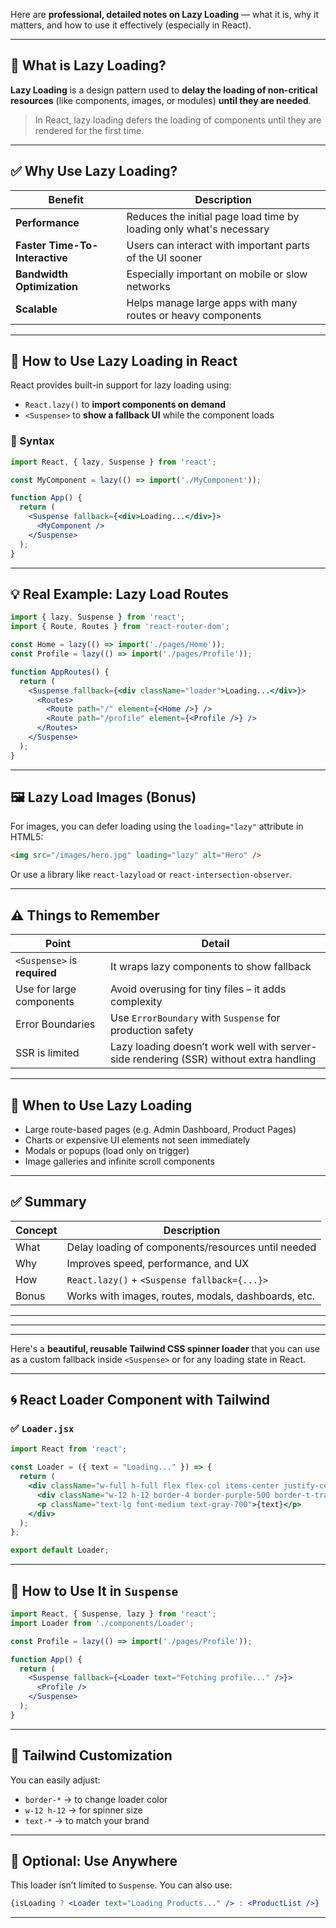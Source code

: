 
Here are **professional, detailed notes on Lazy Loading** — what it is, why it matters, and how to use it effectively (especially in React).

---

## 🚀 What is Lazy Loading?

**Lazy Loading** is a design pattern used to **delay the loading of non-critical resources** (like components, images, or modules) **until they are needed**.

> In React, lazy loading defers the loading of components until they are rendered for the first time.

---

## ✅ Why Use Lazy Loading?

| Benefit                        | Description                                                         |
| ------------------------------ | ------------------------------------------------------------------- |
| **Performance**                | Reduces the initial page load time by loading only what's necessary |
| **Faster Time-To-Interactive** | Users can interact with important parts of the UI sooner            |
| **Bandwidth Optimization**     | Especially important on mobile or slow networks                     |
| **Scalable**                   | Helps manage large apps with many routes or heavy components        |

---

## 🔧 How to Use Lazy Loading in React

React provides built-in support for lazy loading using:

* `React.lazy()` to **import components on demand**
* `<Suspense>` to **show a fallback UI** while the component loads

### 📌 Syntax

```jsx
import React, { lazy, Suspense } from 'react';

const MyComponent = lazy(() => import('./MyComponent'));

function App() {
  return (
    <Suspense fallback={<div>Loading...</div>}>
      <MyComponent />
    </Suspense>
  );
}
```

---

## 💡 Real Example: Lazy Load Routes

```jsx
import { lazy, Suspense } from 'react';
import { Route, Routes } from 'react-router-dom';

const Home = lazy(() => import('./pages/Home'));
const Profile = lazy(() => import('./pages/Profile'));

function AppRoutes() {
  return (
    <Suspense fallback={<div className="loader">Loading...</div>}>
      <Routes>
        <Route path="/" element={<Home />} />
        <Route path="/profile" element={<Profile />} />
      </Routes>
    </Suspense>
  );
}
```

---

## 🖼️ Lazy Load Images (Bonus)

For images, you can defer loading using the `loading="lazy"` attribute in HTML5:

```html
<img src="/images/hero.jpg" loading="lazy" alt="Hero" />
```

Or use a library like `react-lazyload` or `react-intersection-observer`.

---

## ⚠️ Things to Remember

| Point                        | Detail                                                                                 |
| ---------------------------- | -------------------------------------------------------------------------------------- |
| `<Suspense>` is **required** | It wraps lazy components to show fallback                                              |
| Use for large components     | Avoid overusing for tiny files – it adds complexity                                    |
| Error Boundaries             | Use `ErrorBoundary` with `Suspense` for production safety                              |
| SSR is limited               | Lazy loading doesn’t work well with server-side rendering (SSR) without extra handling |

---

## 🧠 When to Use Lazy Loading

* Large route-based pages (e.g. Admin Dashboard, Product Pages)
* Charts or expensive UI elements not seen immediately
* Modals or popups (load only on trigger)
* Image galleries and infinite scroll components

---

## ✅ Summary

| Concept | Description                                         |
| ------- | --------------------------------------------------- |
| What    | Delay loading of components/resources until needed  |
| Why     | Improves speed, performance, and UX                 |
| How     | `React.lazy()` + `<Suspense fallback={...}>`        |
| Bonus   | Works with images, routes, modals, dashboards, etc. |

---



---
---



Here's a **beautiful, reusable Tailwind CSS spinner loader** that you can use as a custom fallback inside `<Suspense>` or for any loading state in React.

---

## 🌀 React Loader Component with Tailwind

### ✅ `Loader.jsx`

```jsx
import React from 'react';

const Loader = ({ text = "Loading..." }) => {
  return (
    <div className="w-full h-full flex flex-col items-center justify-center py-10">
      <div className="w-12 h-12 border-4 border-purple-500 border-t-transparent rounded-full animate-spin mb-4"></div>
      <p className="text-lg font-medium text-gray-700">{text}</p>
    </div>
  );
};

export default Loader;
```

---

## 🔌 How to Use It in `Suspense`

```jsx
import React, { Suspense, lazy } from 'react';
import Loader from './components/Loader';

const Profile = lazy(() => import('./pages/Profile'));

function App() {
  return (
    <Suspense fallback={<Loader text="Fetching profile..." />}>
      <Profile />
    </Suspense>
  );
}
```

---

## 💄 Tailwind Customization

You can easily adjust:

* `border-*` → to change loader color
* `w-12 h-12` → for spinner size
* `text-*` → to match your brand

---

## 🧠 Optional: Use Anywhere

This loader isn’t limited to `Suspense`. You can also use:

```jsx
{isLoading ? <Loader text="Loading Products..." /> : <ProductList />}
```





---